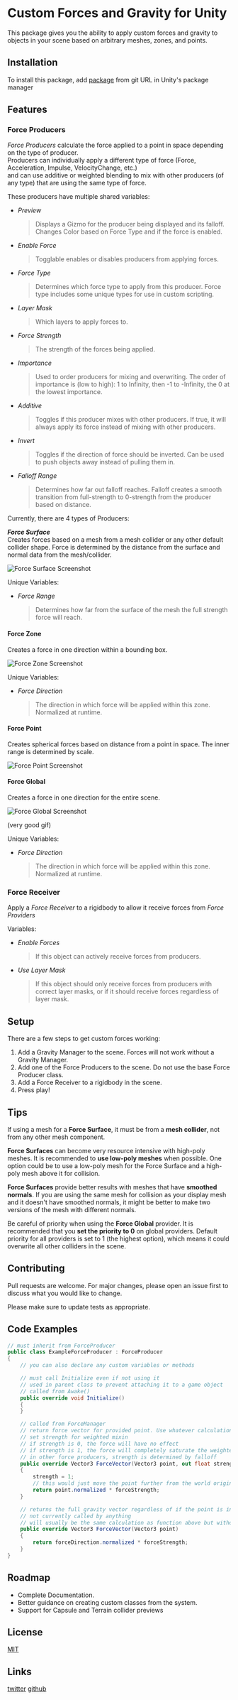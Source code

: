 # Custom Forces and Gravity for Unity

This package gives you the ability to apply custom forces and gravity
to objects in your scene based on arbitrary meshes, zones, and points.

## Installation
To install this package, add [package](https://github.com/westonwright/forces-and-gravity-unity.git) from git URL in Unity's package manager

### 

## Features
### Force Producers
*Force Producers* calculate the force applied to a point in space depending on the type of producer.  
Producers can individually apply a different type of force (Force, Acceleration, Impulse, VelocityChange, etc.)  
and can use additive or weighted blending to mix with other producers (of any type) that are using the same type of force.

These producers have multiple shared variables:
- *Preview*
  > Displays a Gizmo for the producer being displayed and its falloff. Changes Color based on Force Type and if the force is enabled.

- *Enable Force*
  > Togglable enables or disables producers from applying forces.

- *Force Type*
  > Determines which force type to apply from this producer. Force type includes some unique types for use in custom scripting.

- *Layer Mask*
  > Which layers to apply forces to.

- *Force Strength*
  > The strength of the forces being applied.

- *Importance*
  > Used to order producers for mixing and overwriting. The order of importance is (low to high): 1 to Infinity, then -1 to -Infinity, the 0 at the lowest importance.

- *Additive*
  > Toggles if this producer mixes with other producers. If true, it will always apply its force instead of mixing with other producers.

- *Invert*
  > Toggles if the direction of force should be inverted. Can be used to push objects away instead of pulling them in.

- *Falloff Range*
  > Determines how far out falloff reaches. Falloff creates a smooth transition from full-strength to 0-strength from the producer based on distance.

Currently, there are 4 types of Producers:

***Force Surface***  
Creates forces based on a mesh from a mesh collider or any other default collider shape. Force is determined by the distance from the surface and normal data from the mesh/collider.

![Force Surface Screenshot](https://drive.google.com/uc?export=view&id=1U76GsJSwFsdjoPuv7OhXRCz8E9zZTsl7) 

Unique Variables:  
- *Force Range*
  > Determines how far from the surface of the mesh the full strength force will reach.
#### Force Zone
Creates a force in one direction within a bounding box.

![Force Zone Screenshot](https://drive.google.com/uc?export=view&id=1IGFyb28UckiMKOhU0cgOsxE7sJcpIBSA) 

Unique Variables:  
- *Force Direction*
  > The direction in which force will be applied within this zone. Normalized at runtime. 
#### Force Point
Creates spherical forces based on distance from a point in space. The inner range is determined by scale.

![Force Point Screenshot](https://drive.google.com/uc?export=view&id=1Kh_1rVQsLDGgmdnEX3hI-bGeKaMb61pc) 
#### Force Global
Creates a force in one direction for the entire scene.

![Force Global Screenshot](https://drive.google.com/uc?export=view&id=1MmDqgKgHV_Py-xWy5ZM2K9cii6MSDaCe) 

(very good gif)  

Unique Variables:  
- *Force Direction*
  > The direction in which force will be applied within this zone. Normalized at runtime.  

### Force Receiver
Apply a *Force Receiver* to a rigidbody to allow it receive forces from *Force Providers*

Variables:
- *Enable Forces*
  > If this object can actively receive forces from producers.

- *Use Layer Mask*
  > If this object should only receive forces from producers with correct layer masks, or if it should receive forces regardless of layer mask.

## Setup
There are a few steps to get custom forces working:
1. Add a Gravity Manager to the scene. Forces will not work without a Gravity Manager.
2. Add one of the Force Producers to the scene. Do not use the base Force Producer class.
3. Add a Force Receiver to a rigidbody in the scene.
4. Press play!

## Tips
If using a mesh for a **Force Surface**, it must be from a **mesh collider**, not from any other mesh component.

**Force Surfaces** can become very resource intensive with high-poly meshes. It is recommended to **use low-poly meshes** when possible. One option could be to use a low-poly mesh for the Force Surface and a high-poly mesh above it for collision.

**Force Surfaces** provide better results with meshes that have **smoothed normals**. If you are using the same mesh for collision as your display mesh and it doesn't have smoothed normals, it might be better to make two versions of the mesh with different normals.

Be careful of priority when using the **Force Global** provider. It is recommended that you **set the priority to 0** on global providers. Default priority for all providers is set to 1 (the highest option), which means it could overwrite all other colliders in the scene. 

## Contributing
Pull requests are welcome. For major changes, please open an issue first to discuss what you would like to change.

Please make sure to update tests as appropriate.

## Code Examples
```c#
// must inherit from ForceProducer
public class ExampleForceProducer : ForceProducer
{
    // you can also declare any custom variables or methods

    // must call Initialize even if not using it
    // used in parent class to prevent attaching it to a game object
    // called from Awake()
    public override void Initialize()
    {
    }

    // called from ForceManager
    // return force vector for provided point. Use whatever calculation you want
    // set strength for weighted mixin
    // if strength is 0, the force will have no effect
    // if strength is 1, the force will completely saturate the weighted mixing
    // in other force producers, strength is determined by falloff
    public override Vector3 ForceVector(Vector3 point, out float strength)
    {
        strength = 1;
        // this would just move the point further from the world origin
        return point.normalized * forceStrength;
    }

    // returns the full gravity vector regardless of if the point is in the collider or not
    // not currently called by anything
    // will usually be the same calculation as function above but without strength
    public override Vector3 ForceVector(Vector3 point)
    {
        return forceDirection.normalized * forceStrength;
    }
}
```

## Roadmap
* Complete Documentation.
* Better guidance on creating custom classes from the system.
* Support for Capsule and Terrain collider previews

## License
[MIT](https://choosealicense.com/licenses/mit/)

## Links
[twitter](https://twitter.com/WestonWright_)
[github](https://github.com/westonwright)
